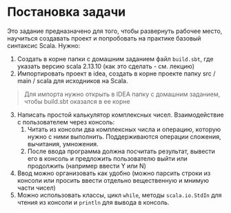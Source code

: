 # Постановка задачи

Это задание предназначено для того, чтобы развернуть рабочее место, научиться создавать проект и попробовать на практике базовый синтаксис Scala.
Нужно:
1. Создать в корне папки с домашним заданием файл `build.sbt`, где указать версию scala 2.13.10 (как это сделать - см. лекцию)
2. Импортировать проект в idea, создать в корне проекте папку src / main / scala для исходников на Scala.
> Для импорта нужно открыть в IDEA папку с домашним заданием, чтобы build.sbt оказался в ее корне
3. Написать простой калькулятор комплексных чисел. Взаимодействие с пользователем через консоль:
    1. Читать из консоли два комплексных числа и операцию, которую нужно с ними выполнить. Поддерживаются операции сложения, вычитания, умножения.
    2. После ввода программа должна посчитать результат, вывести его в консоль и предложить пользователю выйти или продолжить (например ввести Y или N)
4. Ввод можно организовать как удобно (можно парсить строки из консоли или просить ввести отдельно вещественную и мнимую части чисел)
5. Можно использовать классы, цикл `while`, методы `scala.io.StdIn` для чтения из консоли и `println` для вывода в консоль.